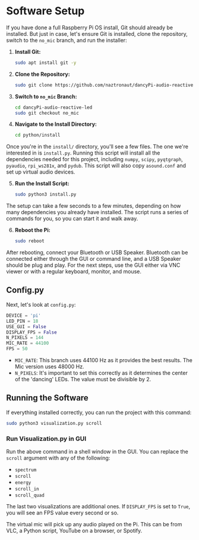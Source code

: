 # Software Setup

If you have done a full Raspberry Pi OS install, Git should already be installed. But just in case, let's ensure Git is installed, clone the repository, switch to the `no_mic` branch, and run the installer:

1. **Install Git:**
    ```bash
    sudo apt install git -y
    ```

2. **Clone the Repository:**
    ```bash
    sudo git clone https://github.com/naztronaut/dancyPi-audio-reactive-led.git
    ```

3. **Switch to `no_mic` Branch:**
    ```bash
    cd dancyPi-audio-reactive-led
    sudo git checkout no_mic
    ```

4. **Navigate to the Install Directory:**
    ```bash
    cd python/install
    ```

Once you're in the `install/` directory, you'll see a few files. The one we're interested in is `install.py`. Running this script will install all the dependencies needed for this project, including `numpy`, `scipy`, `pyqtgraph`, `pyaudio`, `rpi_ws281x`, and `pydub`. This script will also copy `asound.conf` and set up virtual audio devices.

5. **Run the Install Script:**
    ```bash
    sudo python3 install.py
    ```

The setup can take a few seconds to a few minutes, depending on how many dependencies you already have installed. The script runs a series of commands for you, so you can start it and walk away.

6. **Reboot the Pi:**
    ```bash
    sudo reboot
    ```

After rebooting, connect your Bluetooth or USB Speaker. Bluetooth can be connected either through the GUI or command line, and a USB Speaker should be plug and play. For the next steps, use the GUI either via VNC viewer or with a regular keyboard, monitor, and mouse.

## Config.py

Next, let's look at `config.py`:

```python
DEVICE = 'pi'
LED_PIN = 18
USE_GUI = False
DISPLAY_FPS = False
N_PIXELS = 144
MIC_RATE = 44100
FPS = 50
```

- `MIC_RATE`: This branch uses 44100 Hz as it provides the best results. The Mic version uses 48000 Hz.
- `N_PIXELS`: It's important to set this correctly as it determines the center of the 'dancing' LEDs. The value must be divisible by 2.

## Running the Software

If everything installed correctly, you can run the project with this command:

```bash
sudo python3 visualization.py scroll
```

### Run Visualization.py in GUI

Run the above command in a shell window in the GUI. You can replace the `scroll` argument with any of the following:

- `spectrum`
- `scroll`
- `energy`
- `scroll_in`
- `scroll_quad`

The last two visualizations are additional ones. If `DISPLAY_FPS` is set to `True`, you will see an FPS value every second or so.

The virtual mic will pick up any audio played on the Pi. This can be from VLC, a Python script, YouTube on a browser, or Spotify.
